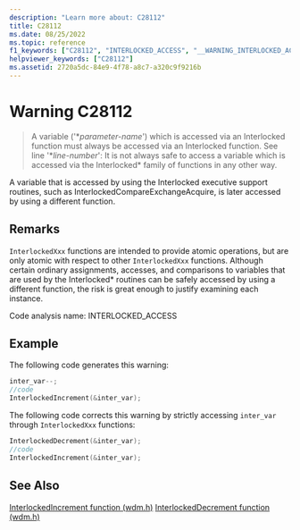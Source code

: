 ```yaml
---
description: "Learn more about: C28112"
title: C28112
ms.date: 08/25/2022
ms.topic: reference
f1_keywords: ["C28112", "INTERLOCKED_ACCESS", "__WARNING_INTERLOCKED_ACCESS"]
helpviewer_keywords: ["C28112"]
ms.assetid: 2720a5dc-84e9-4f78-a8c7-a320c9f9216b
---
```

# Warning C28112

> A variable ('\**parameter-name*') which is accessed via an Interlocked function must always be accessed via an Interlocked function. See line '\**line-number*': It is not always safe to access a variable which is accessed via the Interlocked\* family of functions in any other way.

A variable that is accessed by using the Interlocked executive support routines, such as InterlockedCompareExchangeAcquire, is later accessed by using a different function. 

## Remarks

`InterlockedXxx` functions are intended to provide atomic operations, but are only atomic with respect to other `InterlockedXxx` functions. Although certain ordinary assignments, accesses, and comparisons to variables that are used by the Interlocked\* routines can be safely accessed by using a different function, the risk is great enough to justify examining each instance.

Code analysis name: INTERLOCKED_ACCESS

## Example

The following code generates this warning:

```cpp
inter_var--;
//code
InterlockedIncrement(&inter_var);
```

The following code corrects this warning by strictly accessing `inter_var` through `InterlockedXxx` functions:

```cpp
InterlockedDecrement(&inter_var);
//code
InterlockedIncrement(&inter_var);
```

## See Also

[InterlockedIncrement function (wdm.h)](/windows-hardware/drivers/ddi/wdm/nf-wdm-interlockedincrement)
[InterlockedDecrement function (wdm.h)](/windows-hardware/drivers/ddi/wdm/nf-wdm-interlockeddecrement)
